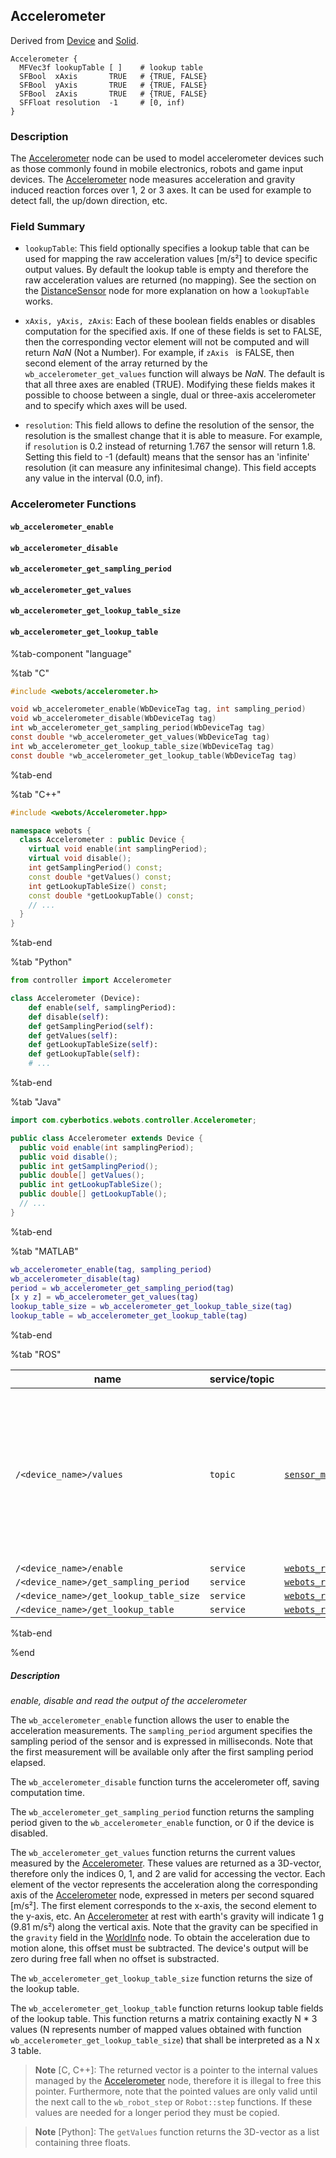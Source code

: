 ## Accelerometer

Derived from [Device](device.md) and [Solid](solid.md).

```
Accelerometer {
  MFVec3f lookupTable [ ]    # lookup table
  SFBool  xAxis       TRUE   # {TRUE, FALSE}
  SFBool  yAxis       TRUE   # {TRUE, FALSE}
  SFBool  zAxis       TRUE   # {TRUE, FALSE}
  SFFloat resolution  -1     # [0, inf)
}
```

### Description

The [Accelerometer](#accelerometer) node can be used to model accelerometer devices such as those commonly found in mobile electronics, robots and game input devices.
The [Accelerometer](#accelerometer) node measures acceleration and gravity induced reaction forces over 1, 2 or 3 axes.
It can be used for example to detect fall, the up/down direction, etc.

### Field Summary

- `lookupTable`: This field optionally specifies a lookup table that can be used for mapping the raw acceleration values [m/s²] to device specific output values.
By default the lookup table is empty and therefore the raw acceleration values are returned (no mapping).
See the section on the [DistanceSensor](distancesensor.md#lookup-table) node for more explanation on how a `lookupTable` works.

- `xAxis, yAxis, zAxis`: Each of these boolean fields enables or disables computation for the specified axis.
If one of these fields is set to FALSE, then the corresponding vector element will not be computed and will return *NaN* (Not a Number).
For example, if `zAxis ` is FALSE, then second element of the array returned by the `wb_accelerometer_get_values` function will always be *NaN*.
The default is that all three axes are enabled (TRUE).
Modifying these fields makes it possible to choose between a single, dual or three-axis accelerometer and to specify which axes will be used.

- `resolution`: This field allows to define the resolution of the sensor, the resolution is the smallest change that it is able to measure.
For example, if `resolution` is 0.2 instead of returning 1.767 the sensor will return 1.8.
Setting this field to -1 (default) means that the sensor has an 'infinite' resolution (it can measure any infinitesimal change).
This field accepts any value in the interval (0.0, inf).

### Accelerometer Functions

#### `wb_accelerometer_enable`
#### `wb_accelerometer_disable`
#### `wb_accelerometer_get_sampling_period`
#### `wb_accelerometer_get_values`
#### `wb_accelerometer_get_lookup_table_size`
#### `wb_accelerometer_get_lookup_table`

%tab-component "language"

%tab "C"

```c
#include <webots/accelerometer.h>

void wb_accelerometer_enable(WbDeviceTag tag, int sampling_period)
void wb_accelerometer_disable(WbDeviceTag tag)
int wb_accelerometer_get_sampling_period(WbDeviceTag tag)
const double *wb_accelerometer_get_values(WbDeviceTag tag)
int wb_accelerometer_get_lookup_table_size(WbDeviceTag tag)
const double *wb_accelerometer_get_lookup_table(WbDeviceTag tag)
```
%tab-end

%tab "C++"

```cpp
#include <webots/Accelerometer.hpp>

namespace webots {
  class Accelerometer : public Device {
    virtual void enable(int samplingPeriod);
    virtual void disable();
    int getSamplingPeriod() const;
    const double *getValues() const;
    int getLookupTableSize() const;
    const double *getLookupTable() const;
    // ...
  }
}
```

%tab-end

%tab "Python"

```python
from controller import Accelerometer

class Accelerometer (Device):
    def enable(self, samplingPeriod):
    def disable(self):
    def getSamplingPeriod(self):
    def getValues(self):
    def getLookupTableSize(self):
    def getLookupTable(self):
    # ...
```

%tab-end

%tab "Java"

```java
import com.cyberbotics.webots.controller.Accelerometer;

public class Accelerometer extends Device {
  public void enable(int samplingPeriod);
  public void disable();
  public int getSamplingPeriod();
  public double[] getValues();
  public int getLookupTableSize();
  public double[] getLookupTable();
  // ...
}
```

%tab-end

%tab "MATLAB"

```MATLAB
wb_accelerometer_enable(tag, sampling_period)
wb_accelerometer_disable(tag)
period = wb_accelerometer_get_sampling_period(tag)
[x y z] = wb_accelerometer_get_values(tag)
lookup_table_size = wb_accelerometer_get_lookup_table_size(tag)
lookup_table = wb_accelerometer_get_lookup_table(tag)
```

%tab-end

%tab "ROS"

| name | service/topic | data type | data type definition |
| --- | --- | --- | --- |
| `/<device_name>/values` | `topic` | [`sensor_msgs::Imu`](http://docs.ros.org/api/sensor_msgs/html/msg/Imu.html) | [`Header`](http://docs.ros.org/api/std_msgs/html/msg/Header.html) `header`<br/>[`geometry_msgs/Quaternion`](http://docs.ros.org/api/geometry_msgs/html/msg/Quaternion.html) `orientation`<br/>`float64[9] orientation_covariance`<br/>[`geometry_msgs/Vector3`](http://docs.ros.org/api/geometry_msgs/html/msg/Vector3.html) `angular_velocity`<br/>`float64[9] angular_velocity_covariance`<br/>[`geometry_msgs/Vector3`](http://docs.ros.org/api/geometry_msgs/html/msg/Vector3.html) `linear_acceleration`<br/>`float64[9] linear_acceleration_covariance`<br/><br/>Note: only the linear_acceleration is filled in |
| `/<device_name>/enable` | `service` | [`webots_ros::set_int`](ros-api.md#common-services) | |
| `/<device_name>/get_sampling_period` | `service` | [`webots_ros::get_int`](ros-api.md#common-services) | |
| `/<device_name>/get_lookup_table_size` | `service` | [`webots_ros::get_int`](ros-api.md#common-services) | |
| `/<device_name>/get_lookup_table` | `service` | [`webots_ros::get_float_array`](ros-api.md#common-services) | |

%tab-end

%end

##### Description

*enable, disable and read the output of the accelerometer*

The `wb_accelerometer_enable` function allows the user to enable the acceleration measurements.
The `sampling_period` argument specifies the sampling period of the sensor and is expressed in milliseconds.
Note that the first measurement will be available only after the first sampling period elapsed.

The `wb_accelerometer_disable` function turns the accelerometer off, saving computation time.

The `wb_accelerometer_get_sampling_period` function returns the sampling period given to the `wb_accelerometer_enable` function, or 0 if the device is disabled.

The `wb_accelerometer_get_values` function returns the current values measured by the [Accelerometer](#accelerometer).
These values are returned as a 3D-vector, therefore only the indices 0, 1, and 2 are valid for accessing the vector.
Each element of the vector represents the acceleration along the corresponding axis of the [Accelerometer](#accelerometer) node, expressed in meters per second squared [m/s²].
The first element corresponds to the x-axis, the second element to the y-axis, etc.
An [Accelerometer](#accelerometer) at rest with earth's gravity will indicate 1 g (9.81 m/s²) along the vertical axis.
Note that the gravity can be specified in the `gravity` field in the [WorldInfo](worldinfo.md) node.
To obtain the acceleration due to motion alone, this offset must be subtracted.
The device's output will be zero during free fall when no offset is substracted.

The `wb_accelerometer_get_lookup_table_size` function returns the size of the lookup table.

The `wb_accelerometer_get_lookup_table` function returns lookup table fields of the lookup table.
This function returns a matrix containing exactly N * 3 values (N represents number of mapped values obtained with function `wb_accelerometer_get_lookup_table_size`) that shall be interpreted as a N x 3 table.

> **Note** [C, C++]: The returned vector is a pointer to the internal values managed by the [Accelerometer](#accelerometer) node, therefore it is illegal to free this pointer.
Furthermore, note that the pointed values are only valid until the next call to the `wb_robot_step` or `Robot::step` functions.
If these values are needed for a longer period they must be copied.

<!-- -->

> **Note** [Python]: The `getValues` function returns the 3D-vector as a list containing three floats.
